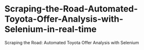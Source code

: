 # Scraping-the-Road-Automated-Toyota-Offer-Analysis-with-Selenium-in-real-time
Scraping the Road: Automated Toyota Offer Analysis with Selenium
